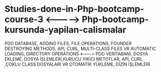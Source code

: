 # Studies-done-in-Php-bootcamp-course-3 <-----> Php-bootcamp-kursunda-yapilan-calismalar
PDO DATABASE, ADDING FILES, FILE OPERATIONS, FOUNDER DESTROYING METHODS, API, CURL, MULTI-CLASS FILES VR AUTOMATIC LOADING, DIRECTORY OPERATIONS <---> PDO VERİTABANI, DOSYA EKLEME, DOSYA İŞLEMLERİ,KURUCU YIKICI METOTLAR, APİ, CURL ,ÇOKLU CLASS DOSYALARI VR OTOMATİK YÜKLEME, DİZİN İŞLEMLERİ 

